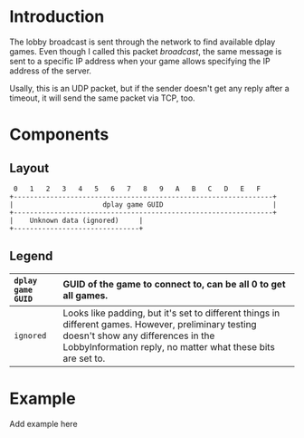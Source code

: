 # Introduction #

The lobby broadcast is sent through the network to find available dplay games.
Even though I called this packet _broadcast_, the same message is sent to a specific IP address when your game allows specifying the IP address of the server.

Usally, this is an UDP packet, but if the sender doesn't get any reply after a timeout, it will send the same packet via TCP, too.

# Components #

## Layout ##

```
 0   1   2   3   4   5   6   7   8   9   A   B   C   D   E   F
+----------------------------------------------------------------+
|                      dplay game GUID                           |
+----------------------------------------------------------------+
|    Unknown data (ignored)     |
+-------------------------------+
```

## Legend ##

| `dplay game GUID`  | GUID of the game to connect to, can be all 0 to get all games. |
|:-------------------|:---------------------------------------------------------------|
| `ignored`          | Looks like padding, but it's set to different things in different games. However, preliminary testing doesn't show any differences in the LobbyInformation reply, no matter what these bits are set to. |

# Example #

Add example here

